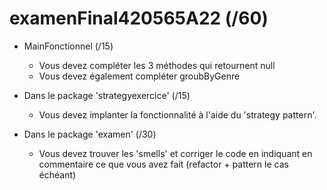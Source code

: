 # examenFinal420565A22 (/60)

- MainFonctionnel (/15)

  - Vous devez compléter les 3 méthodes qui retournent null
  - Vous devez également compléter groubByGenre
  
- Dans le package 'strategyexercice' (/15)

  - Vous devez implanter la fonctionnalité à l'aide du 'strategy pattern'.
  
- Dans le package 'examen' (/30)
 
  - Vous devez trouver les 'smells' et corriger le code en indiquant en commentaire ce que vous avez fait (refactor + pattern le cas échéant)
  
